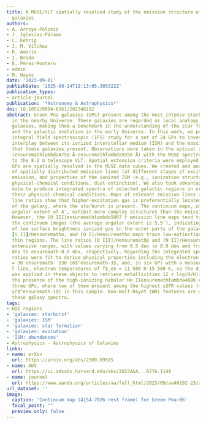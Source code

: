 ```yaml
---
title: A MUSE/VLT spatially resolved study of the emission structure of Green Pea
  galaxies
authors:
- A. Arroyo-Polonio
- J. Iglesias-Páramo
- C. Kehrig
- J. M. Vı́lchez
- R. Amorín
- I. Breda
- E. Pérez-Montero
- admin
- M. Hayes
date: '2023-09-01'
publishDate: '2025-08-14T18:13:05.305322Z'
publication_types:
- article-journal
publication: '*Astronomy & Astrophysics*'
doi: 10.1051/0004-6361/202346192
abstract: Green Pea galaxies (GPs) present among the most intense starbursts known
  in the nearby Universe. These galaxies are regarded as local analogs of high-redshift
  galaxies, making them a benchmark in the understanding of the star formation processes
  and the galactic evolution in the early Universe. In this work, we performed an
  integral field spectroscopic (IFS) study for a set of 24 GPs to investigate the
  interplay between its ionized interstellar medium (ISM) and the massive star formation
  that these galaxies present. Observations were taken in the optical spectral range
  (ensuremathłambda4750 ̊A-ensuremathłambda9350 Å) with the MUSE spectrograph attached
  to the 8.2 m telescope VLT. Spatial extension criteria were employed to verify which
  GPs are spatially resolved in the MUSE data cubes. We created and analyzed maps
  of spatially distributed emission lines (at different stages of excitation), continuum
  emission, and properties of the ionized ISM (e.g., ionization structure indicators,
  physical-chemical conditions, dust extinction). We also took advantage of our IFS
  data to produce integrated spectra of selected galactic regions in order to study
  their physical-chemical conditions. Maps of relevant emission lines and emission
  line ratios show that higher-excitation gas is preferentially located in the center
  of the galaxy, where the starburst is present. The continuum maps, with an average
  angular extent of 4″, exhibit more complex structures than the emission line maps.
  However, the [O III]ensuremathłambda5007 r̊ emission line maps tend to extend beyond
  the continuum images (the average angular extent is 5.5″), indicating the presence
  of low surface brightness ionized gas in the outer parts of the galaxies. Hensuremathα/Hensuremathβ,
  [S II]/Hensuremathα, and [O I]/Hensuremathα maps trace low-extinction, optically
  thin regions. The line ratios [O III]/Hensuremathβ and [N II]/Hensuremathα span
  extensive ranges, with values varying from 0.5 dex to 0.9 dex and from ensuremath-1.7
  dex to ensuremath-0.8 dex, respectively. Regarding the integrated spectra, the line
  ratios were fit to derive physical properties including the electron densities n$_e$
  = 30 ensuremath- 530 cm$^ensuremath-3$, and, in six GPs with a measurable [O III]ensuremathłambda4363
  r̊ line, electron temperatures of T$_e$ = 11 500 K-15 500 K, so the direct method
  was applied in these objects to retrieve metallicities 12 + log(O/H)≃8. We found
  the presence of the high-ionizing nebular He IIensuremathłambda4686 rA ̊line in
  three GPs, where two of them present among the highest sSFR values (> 8 × 10$^8$
  yr$^ensuremath-1$) in this sample. Non-Wolf-Rayet (WR) features are detected in
  these galaxy spectra.
tags:
- HII regions
- 'galaxies: starburst'
- 'galaxies: ISM'
- 'galaxies: star formation'
- 'galaxies: evolution'
- 'ISM: abundances'
- Astrophysics - Astrophysics of Galaxies
links:
- name: arXiv
  url: https://arxiv.org/abs/2309.09585
- name: ADS
  url: https://ui.adsabs.harvard.edu/abs/2023A&A...677A.114A
- name: journal
  url: https://www.aanda.org/articles/aa/full_html/2023/09/aa46192-23/aa46192-23.html
url_dataset: ''
image:
  caption: 'Continuum map (4154-7026 rest frame) for Green Pea-06'
  focal_point: ""
  preview_only: false
---
```

